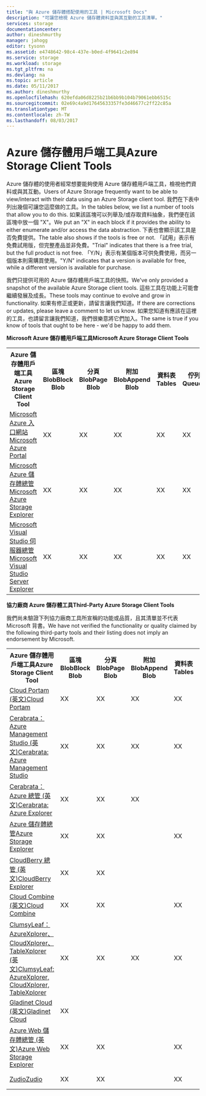 ```yaml
---
title: "與 Azure 儲存體搭配使用的工具 | Microsoft Docs"
description: "可讓您檢視 Azure 儲存體資料並與其互動的工具清單。"
services: storage
documentationcenter: 
author: dineshmurthy
manager: jahogg
editor: tysonn
ms.assetid: e4748642-98c4-437e-b0ed-4f9641c2e894
ms.service: storage
ms.workload: storage
ms.tgt_pltfrm: na
ms.devlang: na
ms.topic: article
ms.date: 05/11/2017
ms.author: dineshmurthy
ms.openlocfilehash: 620efda06d8225b21b6bb9b104b79061ebb6515c
ms.sourcegitcommit: 02e69c4a9d17645633357fe3d46677c2ff22c85a
ms.translationtype: MT
ms.contentlocale: zh-TW
ms.lasthandoff: 08/03/2017
---
```

# <a name="azure-storage-client-tools"></a><span data-ttu-id="3cf2f-103">Azure 儲存體用戶端工具</span><span class="sxs-lookup"><span data-stu-id="3cf2f-103">Azure Storage Client Tools</span></span>
<span data-ttu-id="3cf2f-104">Azure 儲存體的使用者經常想要能夠使用 Azure 儲存體用戶端工具，檢視他們資料或與其互動。</span><span class="sxs-lookup"><span data-stu-id="3cf2f-104">Users of Azure Storage frequently want to be able to view/interact with their data using an Azure Storage client tool.</span></span> <span data-ttu-id="3cf2f-105">我們在下表中列出幾個可讓您這麼做的工具。</span><span class="sxs-lookup"><span data-stu-id="3cf2f-105">In the tables below, we list a number of tools that allow you to do this.</span></span> <span data-ttu-id="3cf2f-106">如果該區塊可以列舉及/或存取資料抽象，我們便在該區塊中放一個 "X"。</span><span class="sxs-lookup"><span data-stu-id="3cf2f-106">We put an "X" in each block if it provides the ability to either enumerate and/or access the data abstraction.</span></span> <span data-ttu-id="3cf2f-107">下表也會顯示該工具是否免費提供。</span><span class="sxs-lookup"><span data-stu-id="3cf2f-107">The table also shows if the tools is free or not.</span></span> <span data-ttu-id="3cf2f-108">「試用」表示有免費試用版，但完整產品並非免費。</span><span class="sxs-lookup"><span data-stu-id="3cf2f-108">"Trial" indicates that there is a free trial, but the full product is not free.</span></span> <span data-ttu-id="3cf2f-109">「Y/N」表示有某個版本可供免費使用，而另一個版本則需購買使用。</span><span class="sxs-lookup"><span data-stu-id="3cf2f-109">"Y/N" indicates that a version is available for free, while a different version is available for purchase.</span></span>

<span data-ttu-id="3cf2f-110">我們只提供可用的 Azure 儲存體用戶端工具的快照。</span><span class="sxs-lookup"><span data-stu-id="3cf2f-110">We've only provided a snapshot of the available Azure Storage client tools.</span></span> <span data-ttu-id="3cf2f-111">這些工具在功能上可能會繼續發展及成長。</span><span class="sxs-lookup"><span data-stu-id="3cf2f-111">These tools may continue to evolve and grow in functionality.</span></span> <span data-ttu-id="3cf2f-112">如果有修正或更新，請留言讓我們知道。</span><span class="sxs-lookup"><span data-stu-id="3cf2f-112">If there are corrections or updates, please leave a comment to let us know.</span></span> <span data-ttu-id="3cf2f-113">如果您知道有應該在這裡的工具，也請留言讓我們知道，我們很樂意將它們加入。</span><span class="sxs-lookup"><span data-stu-id="3cf2f-113">The same is true if you know of tools that ought to be here - we'd be happy to add them.</span></span>

<span data-ttu-id="3cf2f-114">**Microsoft Azure 儲存體用戶端工具**</span><span class="sxs-lookup"><span data-stu-id="3cf2f-114">**Microsoft Azure Storage Client Tools**</span></span>

<table>
  <tr>
    <th rowspan="2"><span data-ttu-id="3cf2f-115">Azure 儲存體用戶端工具</span><span class="sxs-lookup"><span data-stu-id="3cf2f-115">Azure Storage Client Tool</span></span></th>
    <th rowspan="2"><span data-ttu-id="3cf2f-116">區塊 Blob</span><span class="sxs-lookup"><span data-stu-id="3cf2f-116">Block Blob</span></span></th>
    <th rowspan="2"><span data-ttu-id="3cf2f-117">分頁 Blob</span><span class="sxs-lookup"><span data-stu-id="3cf2f-117">Page Blob</span></span></th>
    <th rowspan="2"><span data-ttu-id="3cf2f-118">附加 Blob</span><span class="sxs-lookup"><span data-stu-id="3cf2f-118">Append Blob</span></span></th>
    <th rowspan="2"><span data-ttu-id="3cf2f-119">資料表</span><span class="sxs-lookup"><span data-stu-id="3cf2f-119">Tables</span></span></th>
    <th rowspan="2"><span data-ttu-id="3cf2f-120">佇列</span><span class="sxs-lookup"><span data-stu-id="3cf2f-120">Queues</span></span></th>
    <th rowspan="2"><span data-ttu-id="3cf2f-121">檔案</span><span class="sxs-lookup"><span data-stu-id="3cf2f-121">Files</span></span></th>
    <th rowspan="2"><span data-ttu-id="3cf2f-122">免費</span><span class="sxs-lookup"><span data-stu-id="3cf2f-122">Free</span></span></th>
    <th colspan="4"><span data-ttu-id="3cf2f-123">平台</span><span class="sxs-lookup"><span data-stu-id="3cf2f-123">Platform</span></span></th>
  </tr>
  <tr>
    <td><span data-ttu-id="3cf2f-124">Web</span><span class="sxs-lookup"><span data-stu-id="3cf2f-124">Web</span></span></td>
    <td><span data-ttu-id="3cf2f-125">Windows</span><span class="sxs-lookup"><span data-stu-id="3cf2f-125">Windows</span></span></td>
    <td><span data-ttu-id="3cf2f-126">OSX</span><span class="sxs-lookup"><span data-stu-id="3cf2f-126">OSX</span></span></td>
    <td><span data-ttu-id="3cf2f-127">Linux</span><span class="sxs-lookup"><span data-stu-id="3cf2f-127">Linux</span></span></td>
  </tr>
  <tr>
    <td><span data-ttu-id="3cf2f-128"><a href="https://azure.microsoft.com/features/azure-portal/">Microsoft Azure 入口網站</a></span><span class="sxs-lookup"><span data-stu-id="3cf2f-128"><a href="https://azure.microsoft.com/features/azure-portal/">Microsoft Azure Portal</a></span></span></td>
    <td><span data-ttu-id="3cf2f-129">X</span><span class="sxs-lookup"><span data-stu-id="3cf2f-129">X</span></span></td>
    <td><span data-ttu-id="3cf2f-130">X</span><span class="sxs-lookup"><span data-stu-id="3cf2f-130">X</span></span></td>
    <td><span data-ttu-id="3cf2f-131">X</span><span class="sxs-lookup"><span data-stu-id="3cf2f-131">X</span></span></td>
    <td><span data-ttu-id="3cf2f-132">X</span><span class="sxs-lookup"><span data-stu-id="3cf2f-132">X</span></span></td>
    <td><span data-ttu-id="3cf2f-133">X</span><span class="sxs-lookup"><span data-stu-id="3cf2f-133">X</span></span></td>
    <td><span data-ttu-id="3cf2f-134">X</span><span class="sxs-lookup"><span data-stu-id="3cf2f-134">X</span></span></td>
    <td><span data-ttu-id="3cf2f-135">Y</span><span class="sxs-lookup"><span data-stu-id="3cf2f-135">Y</span></span></td>
    <td><span data-ttu-id="3cf2f-136">X</span><span class="sxs-lookup"><span data-stu-id="3cf2f-136">X</span></span></td>
    <td></td>
    <td></td>
    <td></td>
  </tr>
  <tr>
    <td><span data-ttu-id="3cf2f-137"><a href="http://storageexplorer.com/">Microsoft Azure 儲存體總管</a></span><span class="sxs-lookup"><span data-stu-id="3cf2f-137"><a href="http://storageexplorer.com/">Microsoft Azure Storage Explorer</a></span></span></td>
    <td><span data-ttu-id="3cf2f-138">X</span><span class="sxs-lookup"><span data-stu-id="3cf2f-138">X</span></span></td>
    <td><span data-ttu-id="3cf2f-139">X</span><span class="sxs-lookup"><span data-stu-id="3cf2f-139">X</span></span></td>
    <td><span data-ttu-id="3cf2f-140">X</span><span class="sxs-lookup"><span data-stu-id="3cf2f-140">X</span></span></td>
    <td><span data-ttu-id="3cf2f-141">X</span><span class="sxs-lookup"><span data-stu-id="3cf2f-141">X</span></span></td>
    <td><span data-ttu-id="3cf2f-142">X</span><span class="sxs-lookup"><span data-stu-id="3cf2f-142">X</span></span></td>
    <td><span data-ttu-id="3cf2f-143">X</span><span class="sxs-lookup"><span data-stu-id="3cf2f-143">X</span></span></td>
    <td><span data-ttu-id="3cf2f-144">Y</span><span class="sxs-lookup"><span data-stu-id="3cf2f-144">Y</span></span></td>
    <td></td>
    <td><span data-ttu-id="3cf2f-145">X</span><span class="sxs-lookup"><span data-stu-id="3cf2f-145">X</span></span></td>
    <td><span data-ttu-id="3cf2f-146">X</span><span class="sxs-lookup"><span data-stu-id="3cf2f-146">X</span></span></td>
    <td><span data-ttu-id="3cf2f-147">X</span><span class="sxs-lookup"><span data-stu-id="3cf2f-147">X</span></span></td>
  </tr>
  <tr>
    <td><span data-ttu-id="3cf2f-148"><a href="https://www.visualstudio.com/features/azure-tools-vs.aspx">Microsoft Visual Studio 伺服器總管</a></span><span class="sxs-lookup"><span data-stu-id="3cf2f-148"><a href="https://www.visualstudio.com/features/azure-tools-vs.aspx">Microsoft Visual Studio Server Explorer</a></span></span></td>
    <td><span data-ttu-id="3cf2f-149">X</span><span class="sxs-lookup"><span data-stu-id="3cf2f-149">X</span></span></td>
    <td><span data-ttu-id="3cf2f-150">X</span><span class="sxs-lookup"><span data-stu-id="3cf2f-150">X</span></span></td>
    <td><span data-ttu-id="3cf2f-151">X</span><span class="sxs-lookup"><span data-stu-id="3cf2f-151">X</span></span></td>
    <td><span data-ttu-id="3cf2f-152">X</span><span class="sxs-lookup"><span data-stu-id="3cf2f-152">X</span></span></td>
    <td><span data-ttu-id="3cf2f-153">X</span><span class="sxs-lookup"><span data-stu-id="3cf2f-153">X</span></span></td>
    <td></td>
    <td><span data-ttu-id="3cf2f-154">Y</span><span class="sxs-lookup"><span data-stu-id="3cf2f-154">Y</span></span></td>
    <td></td>
    <td><span data-ttu-id="3cf2f-155">X</span><span class="sxs-lookup"><span data-stu-id="3cf2f-155">X</span></span></td>
    <td></td>
    <td></td>
  </tr>
</table>

<span data-ttu-id="3cf2f-156">**協力廠商 Azure 儲存體工具**</span><span class="sxs-lookup"><span data-stu-id="3cf2f-156">**Third-Party Azure Storage Client Tools**</span></span>

<span data-ttu-id="3cf2f-157">我們尚未驗證下列協力廠商工具所宣稱的功能或品質，且其清單並不代表 Microsoft 背書。</span><span class="sxs-lookup"><span data-stu-id="3cf2f-157">We have not verified the functionality or quality claimed by the following third-party tools and their listing does not imply an endorsement by Microsoft.</span></span>

<table>
  <tr>
    <th rowspan="2"><span data-ttu-id="3cf2f-158">Azure 儲存體用戶端工具</span><span class="sxs-lookup"><span data-stu-id="3cf2f-158">Azure Storage Client Tool</span></span></th>
    <th rowspan="2"><span data-ttu-id="3cf2f-159">區塊 Blob</span><span class="sxs-lookup"><span data-stu-id="3cf2f-159">Block Blob</span></span></th>
    <th rowspan="2"><span data-ttu-id="3cf2f-160">分頁 Blob</span><span class="sxs-lookup"><span data-stu-id="3cf2f-160">Page Blob</span></span></th>
    <th rowspan="2"><span data-ttu-id="3cf2f-161">附加 Blob</span><span class="sxs-lookup"><span data-stu-id="3cf2f-161">Append Blob</span></span></th>
    <th rowspan="2"><span data-ttu-id="3cf2f-162">資料表</span><span class="sxs-lookup"><span data-stu-id="3cf2f-162">Tables</span></span></th>
    <th rowspan="2"><span data-ttu-id="3cf2f-163">佇列</span><span class="sxs-lookup"><span data-stu-id="3cf2f-163">Queues</span></span></th>
    <th rowspan="2"><span data-ttu-id="3cf2f-164">檔案</span><span class="sxs-lookup"><span data-stu-id="3cf2f-164">Files</span></span></th>
    <th rowspan="2"><span data-ttu-id="3cf2f-165">免費</span><span class="sxs-lookup"><span data-stu-id="3cf2f-165">Free</span></span></th>
    <th colspan="4"><span data-ttu-id="3cf2f-166">平台</span><span class="sxs-lookup"><span data-stu-id="3cf2f-166">Platform</span></span></th>
  </tr>
  <tr>
    <td><span data-ttu-id="3cf2f-167">Web</span><span class="sxs-lookup"><span data-stu-id="3cf2f-167">Web</span></span></td>
    <td><span data-ttu-id="3cf2f-168">Windows</span><span class="sxs-lookup"><span data-stu-id="3cf2f-168">Windows</span></span></td>
    <td><span data-ttu-id="3cf2f-169">OSX</span><span class="sxs-lookup"><span data-stu-id="3cf2f-169">OSX</span></span></td>
    <td><span data-ttu-id="3cf2f-170">Linux</span><span class="sxs-lookup"><span data-stu-id="3cf2f-170">Linux</span></span></td>
  </tr>
  <tr>
    <td><span data-ttu-id="3cf2f-171"><a href="http://www.cloudportam.com/">Cloud Portam (英文)</a></span><span class="sxs-lookup"><span data-stu-id="3cf2f-171"><a href="http://www.cloudportam.com/">Cloud Portam</a></span></span></td>
    <td><span data-ttu-id="3cf2f-172">X</span><span class="sxs-lookup"><span data-stu-id="3cf2f-172">X</span></span></td>
    <td><span data-ttu-id="3cf2f-173">X</span><span class="sxs-lookup"><span data-stu-id="3cf2f-173">X</span></span></td>
    <td><span data-ttu-id="3cf2f-174">X</span><span class="sxs-lookup"><span data-stu-id="3cf2f-174">X</span></span></td>
    <td><span data-ttu-id="3cf2f-175">X</span><span class="sxs-lookup"><span data-stu-id="3cf2f-175">X</span></span></td>
    <td><span data-ttu-id="3cf2f-176">X</span><span class="sxs-lookup"><span data-stu-id="3cf2f-176">X</span></span></td>
    <td><span data-ttu-id="3cf2f-177">X</span><span class="sxs-lookup"><span data-stu-id="3cf2f-177">X</span></span></td>
    <td><span data-ttu-id="3cf2f-178">試用版</span><span class="sxs-lookup"><span data-stu-id="3cf2f-178">Trial</span></span></td>
    <td><span data-ttu-id="3cf2f-179">X</span><span class="sxs-lookup"><span data-stu-id="3cf2f-179">X</span></span></td>
    <td></td>
    <td></td>
    <td></td>
  </tr>
  <tr>
    <td><span data-ttu-id="3cf2f-180"><a href="http://www.cerebrata.com/products/azure-management-studio/introduction">Cerabrata：Azure Management Studio (英文)</a></span><span class="sxs-lookup"><span data-stu-id="3cf2f-180"><a href="http://www.cerebrata.com/products/azure-management-studio/introduction">Cerabrata: Azure Management Studio</a></span></span></td>
    <td><span data-ttu-id="3cf2f-181">X</span><span class="sxs-lookup"><span data-stu-id="3cf2f-181">X</span></span></td>
    <td><span data-ttu-id="3cf2f-182">X</span><span class="sxs-lookup"><span data-stu-id="3cf2f-182">X</span></span></td>
    <td><span data-ttu-id="3cf2f-183">X</span><span class="sxs-lookup"><span data-stu-id="3cf2f-183">X</span></span></td>
    <td><span data-ttu-id="3cf2f-184">X</span><span class="sxs-lookup"><span data-stu-id="3cf2f-184">X</span></span></td>
    <td><span data-ttu-id="3cf2f-185">X</span><span class="sxs-lookup"><span data-stu-id="3cf2f-185">X</span></span></td>
    <td><span data-ttu-id="3cf2f-186">X</span><span class="sxs-lookup"><span data-stu-id="3cf2f-186">X</span></span></td>
    <td><span data-ttu-id="3cf2f-187">試用版</span><span class="sxs-lookup"><span data-stu-id="3cf2f-187">Trial</span></span></td>
    <td></td>
    <td><span data-ttu-id="3cf2f-188">X</span><span class="sxs-lookup"><span data-stu-id="3cf2f-188">X</span></span></td>
    <td></td>
    <td></td>
  </tr>
  <tr>
    <td><span data-ttu-id="3cf2f-189"><a href="http://www.cerebrata.com/products/azure-explorer/introduction">Cerabrata：Azure 總管 (英文)</a></span><span class="sxs-lookup"><span data-stu-id="3cf2f-189"><a href="http://www.cerebrata.com/products/azure-explorer/introduction">Cerabrata: Azure Explorer</a></span></span></td>
    <td><span data-ttu-id="3cf2f-190">X</span><span class="sxs-lookup"><span data-stu-id="3cf2f-190">X</span></span></td>
    <td><span data-ttu-id="3cf2f-191">X</span><span class="sxs-lookup"><span data-stu-id="3cf2f-191">X</span></span></td>
    <td><span data-ttu-id="3cf2f-192">X</span><span class="sxs-lookup"><span data-stu-id="3cf2f-192">X</span></span></td>
    <td></td>
    <td></td>
    <td><span data-ttu-id="3cf2f-193">X</span><span class="sxs-lookup"><span data-stu-id="3cf2f-193">X</span></span></td>
    <td><span data-ttu-id="3cf2f-194">Y</span><span class="sxs-lookup"><span data-stu-id="3cf2f-194">Y</span></span></td>
    <td></td>
    <td><span data-ttu-id="3cf2f-195">X</span><span class="sxs-lookup"><span data-stu-id="3cf2f-195">X</span></span></td>
    <td></td>
    <td></td>
  </tr>
  <tr>
    <td><span data-ttu-id="3cf2f-196"><a href="https://github.com/sebagomez/azurestorageexplorer">Azure 儲存體總管</a></span><span class="sxs-lookup"><span data-stu-id="3cf2f-196"><a href="https://github.com/sebagomez/azurestorageexplorer">Azure Storage Explorer</a></span></span></td>
    <td><span data-ttu-id="3cf2f-197">X</span><span class="sxs-lookup"><span data-stu-id="3cf2f-197">X</span></span></td>
    <td><span data-ttu-id="3cf2f-198">X</span><span class="sxs-lookup"><span data-stu-id="3cf2f-198">X</span></span></td>
    <td></td>
    <td><span data-ttu-id="3cf2f-199">X</span><span class="sxs-lookup"><span data-stu-id="3cf2f-199">X</span></span></td>
    <td><span data-ttu-id="3cf2f-200">X</span><span class="sxs-lookup"><span data-stu-id="3cf2f-200">X</span></span></td>
    <td></td>
    <td><span data-ttu-id="3cf2f-201">Y</span><span class="sxs-lookup"><span data-stu-id="3cf2f-201">Y</span></span></td>
    <td></td>
    <td><span data-ttu-id="3cf2f-202">X</span><span class="sxs-lookup"><span data-stu-id="3cf2f-202">X</span></span></td>
    <td></td>
    <td></td>
  </tr>
  <tr>
    <td><span data-ttu-id="3cf2f-203"><a href="http://www.cloudberrylab.com/free-microsoft-azure-explorer.aspx">CloudBerry 總管 (英文)</a></span><span class="sxs-lookup"><span data-stu-id="3cf2f-203"><a href="http://www.cloudberrylab.com/free-microsoft-azure-explorer.aspx">CloudBerry Explorer</a></span></span></td>
    <td><span data-ttu-id="3cf2f-204">X</span><span class="sxs-lookup"><span data-stu-id="3cf2f-204">X</span></span></td>
    <td><span data-ttu-id="3cf2f-205">X</span><span class="sxs-lookup"><span data-stu-id="3cf2f-205">X</span></span></td>
    <td></td>
    <td></td>
    <td></td>
    <td><span data-ttu-id="3cf2f-206">X</span><span class="sxs-lookup"><span data-stu-id="3cf2f-206">X</span></span></td>
    <td><span data-ttu-id="3cf2f-207">Y/N</span><span class="sxs-lookup"><span data-stu-id="3cf2f-207">Y/N</span></span></td>
    <td></td>
    <td><span data-ttu-id="3cf2f-208">X</span><span class="sxs-lookup"><span data-stu-id="3cf2f-208">X</span></span></td>
    <td></td>
    <td></td>
  </tr>
  <tr>
    <td><span data-ttu-id="3cf2f-209"><a href="http://www.gapotchenko.com/cloudcombine">Cloud Combine (英文)</a></span><span class="sxs-lookup"><span data-stu-id="3cf2f-209"><a href="http://www.gapotchenko.com/cloudcombine">Cloud Combine</a></span></span></td>
    <td><span data-ttu-id="3cf2f-210">X</span><span class="sxs-lookup"><span data-stu-id="3cf2f-210">X</span></span></td>
    <td><span data-ttu-id="3cf2f-211">X</span><span class="sxs-lookup"><span data-stu-id="3cf2f-211">X</span></span></td>
    <td></td>
    <td><span data-ttu-id="3cf2f-212">X</span><span class="sxs-lookup"><span data-stu-id="3cf2f-212">X</span></span></td>
    <td><span data-ttu-id="3cf2f-213">X</span><span class="sxs-lookup"><span data-stu-id="3cf2f-213">X</span></span></td>
    <td></td>
    <td><span data-ttu-id="3cf2f-214">試用版</span><span class="sxs-lookup"><span data-stu-id="3cf2f-214">Trial</span></span></td>
    <td></td>
    <td><span data-ttu-id="3cf2f-215">X</span><span class="sxs-lookup"><span data-stu-id="3cf2f-215">X</span></span></td>
    <td></td>
    <td></td>
  </tr>
  <tr>
    <td><span data-ttu-id="3cf2f-216"><a href="http://clumsyleaf.com">ClumsyLeaf：AzureXplorer、CloudXplorer、TableXplorer (英文)</a></span><span class="sxs-lookup"><span data-stu-id="3cf2f-216"><a href="http://clumsyleaf.com">ClumsyLeaf: AzureXplorer, CloudXplorer, TableXplorer</a></span></span></td>
    <td><span data-ttu-id="3cf2f-217">X</span><span class="sxs-lookup"><span data-stu-id="3cf2f-217">X</span></span></td>
    <td><span data-ttu-id="3cf2f-218">X</span><span class="sxs-lookup"><span data-stu-id="3cf2f-218">X</span></span></td>
    <td><span data-ttu-id="3cf2f-219">X</span><span class="sxs-lookup"><span data-stu-id="3cf2f-219">X</span></span></td>
    <td><span data-ttu-id="3cf2f-220">X</span><span class="sxs-lookup"><span data-stu-id="3cf2f-220">X</span></span></td>
    <td><span data-ttu-id="3cf2f-221">X</span><span class="sxs-lookup"><span data-stu-id="3cf2f-221">X</span></span></td>
    <td><span data-ttu-id="3cf2f-222">X</span><span class="sxs-lookup"><span data-stu-id="3cf2f-222">X</span></span></td>
    <td><span data-ttu-id="3cf2f-223">Y</span><span class="sxs-lookup"><span data-stu-id="3cf2f-223">Y</span></span></td>
    <td></td>
    <td><span data-ttu-id="3cf2f-224">X</span><span class="sxs-lookup"><span data-stu-id="3cf2f-224">X</span></span></td>
    <td></td>
    <td></td>
  </tr>
  <tr>
    <td><span data-ttu-id="3cf2f-225"><a href="http://www.gladinet.com/Azure-Storage/index.htm">Gladinet Cloud (英文)</a></span><span class="sxs-lookup"><span data-stu-id="3cf2f-225"><a href="http://www.gladinet.com/Azure-Storage/index.htm">Gladinet Cloud</a></span></span></td>
    <td><span data-ttu-id="3cf2f-226">X</span><span class="sxs-lookup"><span data-stu-id="3cf2f-226">X</span></span></td>
    <td></td>
    <td></td>
    <td></td>
    <td></td>
    <td></td>
    <td><span data-ttu-id="3cf2f-227">試用版</span><span class="sxs-lookup"><span data-stu-id="3cf2f-227">Trial</span></span></td>
    <td></td>
    <td><span data-ttu-id="3cf2f-228">X</span><span class="sxs-lookup"><span data-stu-id="3cf2f-228">X</span></span></td>
    <td></td>
    <td></td>
  </tr>
  <tr>
    <td><span data-ttu-id="3cf2f-229"><a href="http://storageexplorer.codeplex.com/">Azure Web 儲存體總管 (英文)</a></span><span class="sxs-lookup"><span data-stu-id="3cf2f-229"><a href="http://storageexplorer.codeplex.com/">Azure Web Storage Explorer</a></span></span></td>
    <td><span data-ttu-id="3cf2f-230">X</span><span class="sxs-lookup"><span data-stu-id="3cf2f-230">X</span></span></td>
    <td><span data-ttu-id="3cf2f-231">X</span><span class="sxs-lookup"><span data-stu-id="3cf2f-231">X</span></span></td>
    <td></td>
    <td><span data-ttu-id="3cf2f-232">X</span><span class="sxs-lookup"><span data-stu-id="3cf2f-232">X</span></span></td>
    <td><span data-ttu-id="3cf2f-233">X</span><span class="sxs-lookup"><span data-stu-id="3cf2f-233">X</span></span></td>
    <td></td>
    <td><span data-ttu-id="3cf2f-234">Y</span><span class="sxs-lookup"><span data-stu-id="3cf2f-234">Y</span></span></td>
    <td><span data-ttu-id="3cf2f-235">X</span><span class="sxs-lookup"><span data-stu-id="3cf2f-235">X</span></span></td>
    <td></td>
    <td></td>
    <td></td>
  </tr>
  <tr>
    <td><span data-ttu-id="3cf2f-236"><a href="https://zudio.co/">Zudio</a></span><span class="sxs-lookup"><span data-stu-id="3cf2f-236"><a href="https://zudio.co/">Zudio</a></span></span></td>
    <td><span data-ttu-id="3cf2f-237">X</span><span class="sxs-lookup"><span data-stu-id="3cf2f-237">X</span></span></td>
    <td><span data-ttu-id="3cf2f-238">X</span><span class="sxs-lookup"><span data-stu-id="3cf2f-238">X</span></span></td>
    <td></td>
    <td><span data-ttu-id="3cf2f-239">X</span><span class="sxs-lookup"><span data-stu-id="3cf2f-239">X</span></span></td>
    <td><span data-ttu-id="3cf2f-240">X</span><span class="sxs-lookup"><span data-stu-id="3cf2f-240">X</span></span></td>
    <td><span data-ttu-id="3cf2f-241">X</span><span class="sxs-lookup"><span data-stu-id="3cf2f-241">X</span></span></td>
    <td><span data-ttu-id="3cf2f-242">試用版</span><span class="sxs-lookup"><span data-stu-id="3cf2f-242">Trial</span></span></td>
    <td><span data-ttu-id="3cf2f-243">X</span><span class="sxs-lookup"><span data-stu-id="3cf2f-243">X</span></span></td>
    <td></td>
    <td></td>
    <td></td>
  </tr>
</table>
